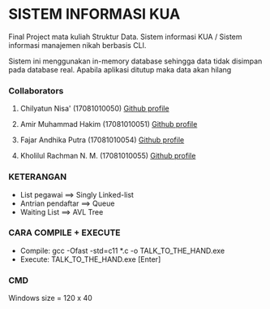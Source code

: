 # SISTEM INFORMASI KUA

Final Project mata kuliah Struktur Data. Sistem informasi KUA / Sistem informasi manajemen nikah berbasis CLI.

Sistem ini menggunakan in-memory database sehingga data tidak disimpan pada database real. Apabila aplikasi ditutup maka data akan hilang

### Collaborators

1. Chilyatun Nisa' (17081010050) [Github profile](https://github.com/chilaact)

2. Amir Muhammad Hakim (17081010051) [Github profile](https://github.com/mramirid/)

3. Fajar Andhika Putra (17081010054) [Github profile](https://github.com/FjDhika)

4. Kholilul Rachman N. M. (17081010055) [Github profile](https://github.com/kholilboy)

### KETERANGAN
- List pegawai ==> Singly Linked-list
- Antrian pendaftar ==> Queue
- Waiting List ==> AVL Tree

### CARA COMPILE + EXECUTE
- Compile: gcc -Ofast -std=c11 *.c -o TALK_TO_THE_HAND.exe
- Execute: TALK_TO_THE_HAND.exe [Enter]

### CMD
Windows size = 120 x 40
